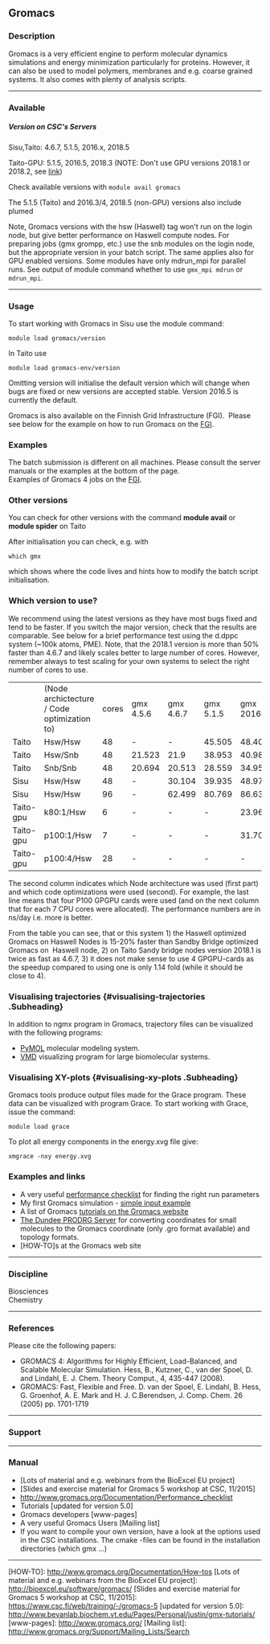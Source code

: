 ## Gromacs

### Description

Gromacs  is a  very  efficient engine  to  perform molecular  dynamics
simulations     and    energy     minimization    particularly     for
proteins. However,  it can also  be used to model  polymers, membranes
and e.g. coarse grained systems. It also comes with plenty of analysis
scripts.

------------------------------------------------------------------------

### Available

##### Version on CSC's Servers

Sisu,Taito: 4.6.7, 5.1.5, 2016.x, 2018.5

Taito-GPU: 5.1.5, 2016.5, 2018.3 (NOTE:  Don't use GPU versions 2018.1
or 2018.2, see [link])

Check available versions with `module avail gromacs`

The 5.1.5 (Taito) and 2016.3/4, 2018.5 (non-GPU) versions also include
plumed

Note, Gromacs  versions with the  hsw (Haswell)  tag won't run  on the
login node, but give better  performance on Haswell compute nodes. For
preparing jobs  (gmx grompp, etc.)  use the  snb modules on  the login
node,  but the  appropriate version  in  your batch  script. The  same
applies  also  for  GPU  enabled  versions.  Some  modules  have  only
mdrun\_mpi for parallel runs. See  output of module command whether to
use `gmx_mpi mdrun` or `mdrun_mpi`.

------------------------------------------------------------------------

### Usage

To start working with Gromacs in Sisu use the module command:

`module load gromacs/version`

In Taito use

`module load gromacs-env/version`

Omitting version will initialise the default version which will change
when  bugs are  fixed or  new  versions are  accepted stable.  Version
2016.5
is currently the default.  
  
Gromacs is also  available on the Finnish  Grid Infrastructure (FGI). 
Please see below for the example on how to run Gromacs on the [FGI].

### Examples

The batch submission is different on all machines. Please consult the
server manuals or the examples at the bottom of the page.  
Examples of Gromacs 4 jobs on the [FGI][1].

### Other versions

You can check for other versions with the command **module avail** or
**module spider** on Taito  
  
After initialisation you can check, e.g. with

`which gmx`

which shows  where the code  lives and hints  how to modify  the batch
script initialisation.

### Which version to use?

We recommend  using the latest versions  as they have most  bugs fixed
and tend to be faster. If you switch the major version, check that the
results are comparable.  See below for a brief  performance test using
the d.dppc system (~100k atoms, PME). Note, that the 2018.1 version is
more than  50% faster  than 4.6.7  and likely  scales better  to large
number of cores. However, remember always to test scaling for your own
systems to select the right number of cores to use.

|           | | | | | | | |
|-----------|---------------------------------------------|-------|-----------|-----------|-----------|------------|------------|
|   | (Node archictecture / Code optimization to) | cores | gmx 4.5.6 | gmx 4.6.7 | gmx 5.1.5 | gmx 2016.5 | gmx 2018.1 |
| Taito | Hsw/Hsw | 48 | \- | \- | 45.505 | 48.407 | 49.369 |
| Taito | Hsw/Snb | 48 | 21.523 | 21.9 | 38.953 | 40.987 | 41.318 |
| Taito | Snb/Snb | 48 | 20.694 | 20.513 | 28.559 | 34.958 | 39.906 |
| Sisu | Hsw/Hsw | 48 | \- | 30.104 | 39.935 | 48.979 | 49.624 |
| Sisu | Hsw/Hsw | 96 | \- | 62.499 | 80.769 | 86.638 | 96.194 |
| Taito-gpu | k80:1/Hsw | 6 | \- | \- | \- | 23.964 | 27.18 |
| Taito-gpu | p100:1/Hsw | 7 | \- | \- | \- | 31.703 | 55.041 |
| Taito-gpu | p100:4/Hsw | 28 | \- | \- | \- | \- | 62.868 |

The second  column indicates which  Node architecture was  used (first
part) and  which code optimizations  were used (second).  For example,
the last line means  that four P100 GPGPU cards were  used (and on the
next column that for each 7 CPU cores were allocated). The performance
numbers are in ns/day i.e. more is better.

From  the table  you  can see,  that  or this  system  1) the  Haswell
optimized Gromacs on Haswell Nodes is 15-20% faster than Sandby Bridge
optimized Gromacs  on  Haswell  node, 2) on  Taito Sandy  bridge nodes
version 2018.1 is twice as fast as 4.6.7, 3) it does not make sense to
use 4  GPGPU-cards as the speedup  compared to using one  is only 1.14
fold (while it should be close to 4).

### Visualising trajectories {#visualising-trajectories .Subheading}

In  addition to  ngmx  program  in Gromacs,  trajectory  files can  be
visualized with the following programs:

-   [PyMOL] molecular modeling system.
-   [VMD] visualizing program for large biomolecular systems.

### Visualising XY-plots {#visualising-xy-plots .Subheading}

Gromacs tools produce  output files made for the  Grace program. These
data  can be  visualized with  program  Grace. To  start working  with
Grace, issue the command:

`module load grace`

To plot all energy components in the energy.xvg file give:

`xmgrace -nxy energy.xvg`

### Examples and links

-   A  very useful [performance  checklist] for finding the  right run
    parameters
-   My first Gromacs simulation - [simple input example]
-   A list of Gromacs [tutorials on the Gromacs website]
-   [The  Dundee PRODRG Server]  for converting coordinates  for small
    molecules to  the Gromacs coordinate (only  .gro format available)
    and topology formats.
-   [HOW-TO]s at the Gromacs web site

------------------------------------------------------------------------

### Discipline

Biosciences  
Chemistry  

------------------------------------------------------------------------

### References

Please cite the following papers:

-    GROMACS 4:  Algorithms for  Highly Efficient,  Load-Balanced, and
    Scalable  Molecular Simulation.  Hess,  B., Kutzner,  C., van  der
    Spoel,  D. and  Lindahl, E.  J. Chem.  Theory Comput.,  4, 435-447
    (2008).
-   GROMACS: Fast, Flexible and Free. D. van der Spoel, E. Lindahl, B.
    Hess,   G.  Groenhof,   A.  E.   Mark  and   H.  J.   C.Berendsen,
    J. Comp. Chem.  26 (2005) pp. 1701-1719

------------------------------------------------------------------------

### Support

------------------------------------------------------------------------

### Manual

-   [Lots of material and e.g. webinars from the BioExcel EU project]
-    [Slides and  exercise material  for  Gromacs 5  workshop at  CSC,
    11/2015]
-   <http://www.gromacs.org/Documentation/Performance_checklist>
-   Tutorials [updated for version 5.0]
-   Gromacs developers [www-pages]
-   A very useful Gromacs Users [Mailing list]
-    If you  want to  compile your  own version,  have a  look at  the
    options used  in the  CSC installations. The  cmake -files  can be
    found in the installation directories (which gmx ...)

------------------------------------------------------------------------

  [link]: http://manual.gromacs.org/documentation/2018.3/release-notes/2018/2018.3.html
  [FGI]: https://confluence.csc.fi/display/fgi/FGI+User+Pages
  [1]: https://confluence.csc.fi/display/fgi/GROMACS+4.5.5+runtime+environment
  [PyMOL]: http://www.pymol.org/
  [VMD]: http://www.ks.uiuc.edu/Research/vmd/
  [performance checklist]: http://www.gromacs.org/Documentation/Performance_checklist
  [simple input example]: https://research.csc.fi/documents/48467/73376/Sample+Gromacs+input+for+Taito/79a22332-1cc5-4964-9515-ec1faccbfb8c
    "Sample gromacs input files"
  [tutorials on the Gromacs website]: http://www.gromacs.org/Documentation/Tutorials
  [The Dundee PRODRG Server]: http://davapc1.bioch.dundee.ac.uk/prodrg/
  [HOW-TO]: http://www.gromacs.org/Documentation/How-tos [Lots of material and e.g. webinars from the BioExcel EU project]: http://bioexcel.eu/software/gromacs/ [Slides and exercise material for Gromacs 5 workshop at CSC, 11/2015]: https://www.csc.fi/web/training/-/gromacs-5 [updated for version 5.0]: http://www.bevanlab.biochem.vt.edu/Pages/Personal/justin/gmx-tutorials/
  [www-pages]: http://www.gromacs.org/
  [Mailing list]: http://www.gromacs.org/Support/Mailing_Lists/Search
